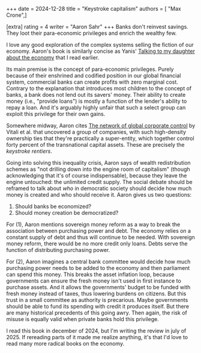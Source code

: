 +++
date = 2024-12-28
title = "Keystroke capitalism"
authors = [ "Max Crone",]

[extra]
rating = 4
writer = "Aaron Sahr"
+++
Banks don't reinvest savings.
They loot their para-economic privileges and enrich the wealthy few.
<!-- more -->
I love any good exploration of the complex systems selling the fiction of our economy.
Aaron's book is similarly concise as Yanis' [Talking to my daughter about the economy](/books/talking-to-my-daughter-about-the-economy/) that I read earlier.

Its main premise is the concept of para-economic privileges.
Purely because of their enshrined and codified position in our global financial system, commercial banks can create profits with zero marginal cost.
Contrary to the explanation that introduces most children to the concept of banks, a bank does not lend out its savers' money.
Their ability to create money (i.e., "provide loans") is mostly a function of the lender's ability to repay a loan.
And it's arguably highly unfair that such a select group can exploit this privilege for their own gains.

Somewhere midway, Aaron cites [The network of global corporate control](https://doi.org/10.1371/journal.pone.0025995) by Vitali et al. that uncovered a group of companies, with such high-density ownership ties that they're practically a super-entity, which together control forty percent of the transnational capital assets.
These are precisely the *keystroke rentiers*.

Going into solving this inequality crisis, Aaron says of wealth redistribution schemes as "not drilling down into the engine room of capitalism" (though acknowledging that it's of course indispensable), because they leave the engine untouched: the unlimited credit supply.
The social debate should be reframed to talk about *who* in democratic society should decide how much money is created and who should receive it.
Aaron gives us two questions:

1. Should banks be economized?
2. Should money creation be democratized?

For (1), Aaron mentions sovereign money reform as a way to break the association between purchasing power and debt.
The economy relies on a constant supply of debt and thus will continue to be needed.
With sovereign money reform, there would be no more credit only loans.
Debts serve the function of distributing purchasing power.

For (2), Aaron imagines a central bank committee would decide how much purchasing power needs to be added to the economy and then parliament can spend this money.
This breaks the asset inflation loop, because governments can ensure the fresh money isn't used in first instance to purchase assets.
And it allows the governments' budget to be funded with fresh money instead of taxes, thus lowering burdens on citizens.
But this trust in a small committee as authority is precarious.
Maybe governments should be able to fund its spending with credit it produces itself.
But there are many historical precedents of this going awry.
Then again, the risk of misuse is equally valid when private banks hold this privilege.

I read this book in december of 2024, but I'm writing the review in july of 2025.
If rereading parts of it made me realize anything, it's that I'd love to read many more radical books on the economy.

